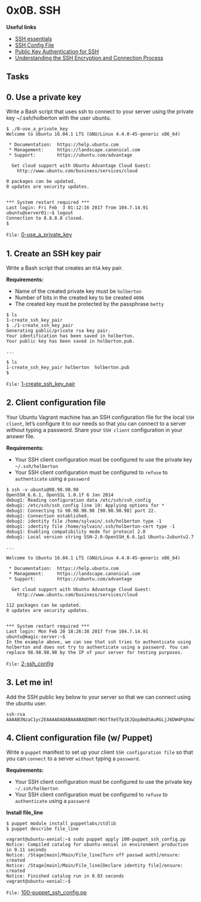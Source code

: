 # 0x0B. SSH

**Useful links**
- [SSH essentials](https://www.digitalocean.com/community/tutorials/ssh-essentials-working-with-ssh-servers-clients-and-keys)
- [SSH Config File](https://www.ssh.com/academy/ssh/config)
- [Public Key Authentication for SSH](https://www.ssh.com/academy/ssh/public-key-authentication)
- [Understanding the SSH Encryption and Connection Process](https://www.digitalocean.com/community/tutorials/understanding-the-ssh-encryption-and-connection-process)

## Tasks
## 0. Use a private key
Write a Bash script that uses ssh to connect to your server using the private key ~/.ssh/holberton with the user ubuntu.

```shell
$ ./0-use_a_private_key
Welcome to Ubuntu 16.04.1 LTS (GNU/Linux 4.4.0-45-generic x86_64)

 * Documentation:  https://help.ubuntu.com
 * Management:     https://landscape.canonical.com
 * Support:        https://ubuntu.com/advantage

  Get cloud support with Ubuntu Advantage Cloud Guest:
    http://www.ubuntu.com/business/services/cloud

0 packages can be updated.
0 updates are security updates.


*** System restart required ***
Last login: Fri Feb  3 01:12:16 2017 from 104.7.14.91
ubuntu@server01:~$ logout
Connection to 8.8.8.8 closed.
$
```

`File:` [0-use_a_private_key](0-use_a_private_key)


## 1. Create an SSH key pair
Write a Bash script that creates an `RSA` key pair.

**Requirements:**

- Name of the created private key must be `holberton`
- Number of bits in the created key to be created `4096`
- The created key must be protected by the passphrase `betty`

```shell
$ ls
1-create_ssh_key_pair
$ ./1-create_ssh_key_pair
Generating public/private rsa key pair.
Your identification has been saved in holberton.
Your public key has been saved in holberton.pub.

...

$ ls
1-create_ssh_key_pair holberton  holberton.pub
$
```

`File:` [1-create_ssh_key_pair](1-create_ssh_key_pair)

## 2. Client configuration file
Your Ubuntu Vagrant machine has an SSH configuration file for the local `SSH client`, let’s configure it to our needs so that you can connect to a server without typing a password. Share your `SSH client` configuration in your answer file.

**Requirements:**

- Your SSH client configuration must be configured to use the private key `~/.ssh/holberton`
- Your SSH client configuration must be configured to `refuse` to `authenticate` using a `password`

```shell
$ ssh -v ubuntu@98.98.98.98
OpenSSH_6.6.1, OpenSSL 1.0.1f 6 Jan 2014
debug1: Reading configuration data /etc/ssh/ssh_config
debug1: /etc/ssh/ssh_config line 19: Applying options for *
debug1: Connecting to 98.98.98.98 [98.98.98.98] port 22.
debug1: Connection established.
debug1: identity file /home/sylvain/.ssh/holberton type -1
debug1: identity file /home/sylvain/.ssh/holberton-cert type -1
debug1: Enabling compatibility mode for protocol 2.0
debug1: Local version string SSH-2.0-OpenSSH_6.6.1p1 Ubuntu-2ubuntu2.7

...

Welcome to Ubuntu 16.04.1 LTS (GNU/Linux 4.4.0-45-generic x86_64)

 * Documentation:  https://help.ubuntu.com
 * Management:     https://landscape.canonical.com
 * Support:        https://ubuntu.com/advantage

  Get cloud support with Ubuntu Advantage Cloud Guest:
    http://www.ubuntu.com/business/services/cloud

112 packages can be updated.
0 updates are security updates.


*** System restart required ***
Last login: Mon Feb 20 18:26:38 2017 from 104.7.14.91
ubuntu@magic-server:~$
In the example above, we can see that ssh tries to authenticate using holberton and does not try to authenticate using a password. You can replace 98.98.98.98 by the IP of your server for testing purposes.
```

`File:` [2-ssh_config](2-ssh_config)


## 3. Let me in!
Add the SSH public key below to your server so that we can connect using the ubuntu user.
```
ssh-rsa AAAAB3NzaC1yc2EAAAADAQABAAABAQDNdtrNGtTXe5Tp1EJQop8mOSAuRGLjJ6DW4PqX4wId/Kawz35ESampIqHSOTJmbQ8UlxdJuk0gAXKk3Ncle4safGYqM/VeDK3LN5iAJxf4kcaxNtS3eVxWBE5iF3FbIjOqwxw5Lf5sRa5yXxA8HfWidhbIG5TqKL922hPgsCGABIrXRlfZYeC0FEuPWdr6smOElSVvIXthRWp9cr685KdCI+COxlj1RdVsvIo+zunmLACF9PYdjB2s96Fn0ocD3c5SGLvDOFCyvDojSAOyE70ebIElnskKsDTGwfT4P6jh9OBzTyQEIS2jOaE5RQq4IB4DsMhvbjDSQrP0MdCLgwkN
```


## 4. Client configuration file (w/ Puppet)
Write a `puppet` manifest to set up your client `SSH configuration file` so that you can `connect` to a server `without` typing a `password`.

**Requirements:**

- Your SSH client configuration must be configured to use the private key `~/.ssh/holberton`
- Your SSH client configuration must be configured to `refuse` to `authenticate` using a `password`

**Install file_line**
```shell
$ puppet module install puppetlabs/stdlib
$ puppet describe file_line
```

```shell
vagrant@ubuntu-xenial:~$ sudo puppet apply 100-puppet_ssh_config.pp
Notice: Compiled catalog for ubuntu-xenial in environment production in 0.11 seconds
Notice: /Stage[main]/Main/File_line[Turn off passwd auth]/ensure: created
Notice: /Stage[main]/Main/File_line[Declare identity file]/ensure: created
Notice: Finished catalog run in 0.03 seconds
vagrant@ubuntu-xenial:~$
```

`File:` [100-puppet_ssh_config.pp](100-puppet_ssh_config.pp)
